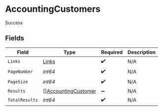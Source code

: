# AccountingCustomers

Success


## Fields

| Field                                                             | Type                                                              | Required                                                          | Description                                                       |
| ----------------------------------------------------------------- | ----------------------------------------------------------------- | ----------------------------------------------------------------- | ----------------------------------------------------------------- |
| `Links`                                                           | [Links](../../models/shared/links.md)                             | :heavy_check_mark:                                                | N/A                                                               |
| `PageNumber`                                                      | *int64*                                                           | :heavy_check_mark:                                                | N/A                                                               |
| `PageSize`                                                        | *int64*                                                           | :heavy_check_mark:                                                | N/A                                                               |
| `Results`                                                         | [][AccountingCustomer](../../models/shared/accountingcustomer.md) | :heavy_minus_sign:                                                | N/A                                                               |
| `TotalResults`                                                    | *int64*                                                           | :heavy_check_mark:                                                | N/A                                                               |